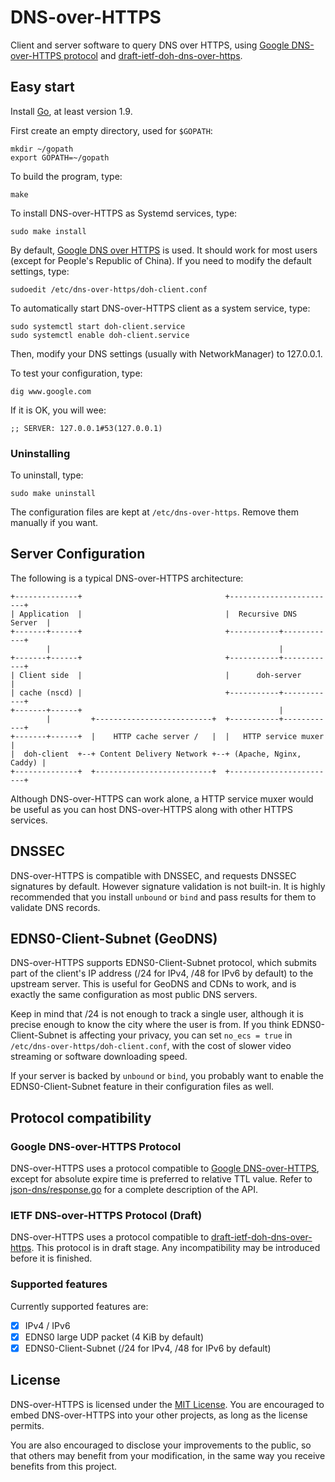 DNS-over-HTTPS
==============

Client and server software to query DNS over HTTPS, using [Google DNS-over-HTTPS protocol](https://developers.google.com/speed/public-dns/docs/dns-over-https)
and [draft-ietf-doh-dns-over-https](https://github.com/dohwg/draft-ietf-doh-dns-over-https).

## Easy start

Install [Go](https://golang.org), at least version 1.9.

First create an empty directory, used for `$GOPATH`:

    mkdir ~/gopath
    export GOPATH=~/gopath

To build the program, type:

    make

To install DNS-over-HTTPS as Systemd services, type:

    sudo make install

By default, [Google DNS over HTTPS](https://dns.google.com) is used. It should
work for most users (except for People's Republic of China). If you need to
modify the default settings, type:

    sudoedit /etc/dns-over-https/doh-client.conf

To automatically start DNS-over-HTTPS client as a system service, type:

    sudo systemctl start doh-client.service
    sudo systemctl enable doh-client.service

Then, modify your DNS settings (usually with NetworkManager) to 127.0.0.1.

To test your configuration, type:

    dig www.google.com

If it is OK, you will wee:

    ;; SERVER: 127.0.0.1#53(127.0.0.1)

### Uninstalling

To uninstall, type:

    sudo make uninstall

The configuration files are kept at `/etc/dns-over-https`. Remove them manually if you want.

## Server Configuration

The following is a typical DNS-over-HTTPS architecture:

    +--------------+                                +------------------------+
    | Application  |                                |  Recursive DNS Server  |
    +-------+------+                                +-----------+------------+
            |                                                   |
    +-------+------+                                +-----------+------------+
    | Client side  |                                |      doh-server        |
    | cache (nscd) |                                +-----------+------------+
    +-------+------+                                            |
            |         +--------------------------+  +-----------+------------+
    +-------+------+  |    HTTP cache server /   |  |   HTTP service muxer   |
    |  doh-client  +--+ Content Delivery Network +--+ (Apache, Nginx, Caddy) |
    +--------------+  +--------------------------+  +------------------------+

Although DNS-over-HTTPS can work alone, a HTTP service muxer would be useful as
you can host DNS-over-HTTPS along with other HTTPS services.

## DNSSEC

DNS-over-HTTPS is compatible with DNSSEC, and requests DNSSEC signatures by
default. However signature validation is not built-in. It is highly recommended
that you install `unbound` or `bind` and pass results for them to validate DNS
records.

## EDNS0-Client-Subnet (GeoDNS)

DNS-over-HTTPS supports EDNS0-Client-Subnet protocol, which submits part of the
client's IP address (/24 for IPv4, /48 for IPv6 by default) to the upstream
server. This is useful for GeoDNS and CDNs to work, and is exactly the same
configuration as most public DNS servers.

Keep in mind that /24 is not enough to track a single user, although it is
precise enough to know the city where the user is from. If you think
EDNS0-Client-Subnet is affecting your privacy, you can set `no_ecs = true` in
`/etc/dns-over-https/doh-client.conf`, with the cost of slower video streaming
or software downloading speed.

If your server is backed by `unbound` or `bind`, you probably want to enable
the EDNS0-Client-Subnet feature in their configuration files as well.

## Protocol compatibility

### Google DNS-over-HTTPS Protocol

DNS-over-HTTPS uses a protocol compatible to [Google DNS-over-HTTPS](https://developers.google.com/speed/public-dns/docs/dns-over-https),
except for absolute expire time is preferred to relative TTL value. Refer to
[json-dns/response.go](json-dns/response.go) for a complete description of the
API.

### IETF DNS-over-HTTPS Protocol (Draft)

DNS-over-HTTPS uses a protocol compatible to [draft-ietf-doh-dns-over-https](https://github.com/dohwg/draft-ietf-doh-dns-over-https).
This protocol is in draft stage. Any incompatibility may be introduced before
it is finished.

### Supported features

Currently supported features are:

- [X] IPv4 / IPv6
- [X] EDNS0 large UDP packet (4 KiB by default)
- [X] EDNS0-Client-Subnet (/24 for IPv4, /48 for IPv6 by default)

## License

DNS-over-HTTPS is licensed under the [MIT License](LICENSE). You are encouraged
to embed DNS-over-HTTPS into your other projects, as long as the license
permits.

You are also encouraged to disclose your improvements to the public, so that
others may benefit from your modification, in the same way you receive benefits
from this project.
